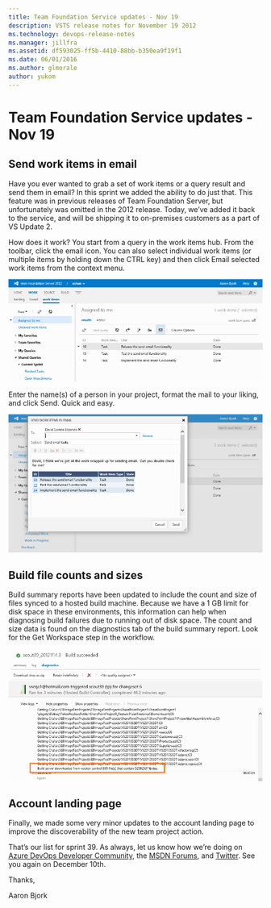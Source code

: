 ```yaml
---
title: Team Foundation Service updates - Nov 19
description: VSTS release notes for November 19 2012
ms.technology: devops-release-notes
ms.manager: jillfra
ms.assetid: df593025-ff5b-4410-88bb-b350ea9f19f1
ms.date: 06/01/2016
ms.author: glmorale
author: yukom
---
```


# Team Foundation Service updates - Nov 19

## Send work items in email

Have you ever wanted to grab a set of work items or a query result and send them in email? In this sprint we added the ability to do just that. This feature was in previous releases of Team Foundation Server, but unfortunately was omitted in the 2012 release. Today, we’ve added it back to the service, and will be shipping it to on-premises customers as a part of VS Update 2.

How does it work? You start from a query in the work items hub. From the toolbar, click the email icon. You can also select individual work items (or multiple items by holding down the CTRL key) and then click Email selected work items from the context menu.

![Send work items in email](media/11_19_01.png)

Enter the name(s) of a person in your project, format the mail to your liking, and click Send. Quick and easy.

![Send work items in email](media/11_19_02.png)

## Build file counts and sizes

Build summary reports have been updated to include the count and size of files synced to a hosted build machine. Because we have a 1 GB limit for disk space in these environments, this information can help when diagnosing build failures due to running out of disk space. The count and size data is found on the diagnostics tab of the build summary report. Look for the Get Workspace step in the workflow.

![Build file counts and sizes](media/11_19_03.png)

## Account landing page

Finally, we made some very minor updates to the account landing page to improve the discoverability of the new team project action.

That’s our list for sprint 39. As always, let us know how we’re doing on [Azure DevOps Developer Community](https://developercommunity.visualstudio.com/spaces/21/index.html), the [MSDN Forums](https://social.msdn.microsoft.com/Forums/TFService/threads), and [Twitter](https://twitter.com/search?q=%23tfservice). See you again on December 10th.

Thanks,

Aaron Bjork
